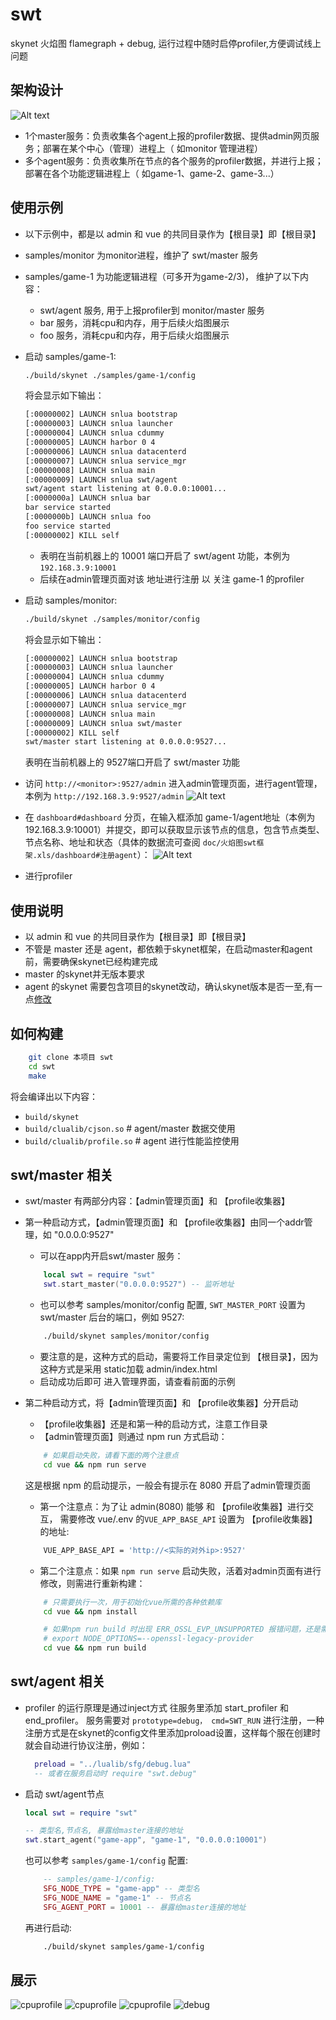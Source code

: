 # swt
skynet 火焰图 flamegraph + debug, 运行过程中随时启停profiler,方便调试线上问题

## 架构设计
![Alt text](./doc/images/architecture.png)
* 1个master服务：负责收集各个agent上报的profiler数据、提供admin网页服务；部署在某个中心（管理）进程上（ 如monitor 管理进程）
* 多个agent服务：负责收集所在节点的各个服务的profiler数据，并进行上报；部署在各个功能逻辑进程上（ 如game-1、game-2、game-3...）

## 使用示例
* 以下示例中，都是以 admin 和 vue 的共同目录作为【根目录】即【根目录】
* samples/monitor 为monitor进程，维护了 swt/master 服务
* samples/game-1 为功能逻辑进程（可多开为game-2/3)， 维护了以下内容：
    * swt/agent 服务, 用于上报profiler到 monitor/master 服务
    * bar 服务，消耗cpu和内存，用于后续火焰图展示
    * foo 服务，消耗cpu和内存，用于后续火焰图展示
* 启动 samples/game-1:
    ```sh
    ./build/skynet ./samples/game-1/config
    ```
    将会显示如下输出：
    ```txt
    [:00000002] LAUNCH snlua bootstrap
    [:00000003] LAUNCH snlua launcher
    [:00000004] LAUNCH snlua cdummy
    [:00000005] LAUNCH harbor 0 4
    [:00000006] LAUNCH snlua datacenterd
    [:00000007] LAUNCH snlua service_mgr
    [:00000008] LAUNCH snlua main
    [:00000009] LAUNCH snlua swt/agent
    swt/agent start listening at 0.0.0.0:10001...
    [:0000000a] LAUNCH snlua bar
    bar service started
    [:0000000b] LAUNCH snlua foo
    foo service started
    [:00000002] KILL self
    ```
    * 表明在当前机器上的 10001 端口开启了 swt/agent 功能，本例为 `192.168.3.9:10001`
    * 后续在admin管理页面对该 地址进行注册 以 关注 game-1 的profiler
* 启动 samples/monitor:
    ```sh
    ./build/skynet ./samples/monitor/config 
    ```
    将会显示如下输出：
    ```txt
    [:00000002] LAUNCH snlua bootstrap
    [:00000003] LAUNCH snlua launcher
    [:00000004] LAUNCH snlua cdummy
    [:00000005] LAUNCH harbor 0 4
    [:00000006] LAUNCH snlua datacenterd
    [:00000007] LAUNCH snlua service_mgr
    [:00000008] LAUNCH snlua main
    [:00000009] LAUNCH snlua swt/master
    [:00000002] KILL self
    swt/master start listening at 0.0.0.0:9527...
    ```
    表明在当前机器上的 9527端口开启了 swt/master 功能
* 访问 `http://<monitor>:9527/admin` 进入admin管理页面，进行agent管理， 本例为 `http://192.168.3.9:9527/admin`
    ![Alt text](./doc/images/dashboard-empty.png)
* 在 `dashboard#dashboard` 分页，在输入框添加 game-1/agent地址（本例为 192.168.3.9:10001）并提交，即可以获取显示该节点的信息，包含节点类型、节点名称、地址和状态（具体的数据流可查阅 `doc/火焰图swt框架.xls/dashboard#注册agent`）：
![Alt text](./doc/images/dashboard-game-1.png)

* 进行profiler

## 使用说明
* 以 admin 和 vue 的共同目录作为【根目录】即【根目录】
* 不管是 master 还是 agent，都依赖于skynet框架，在启动master和agent前，需要确保skynet已经构建完成
* master 的skynet并无版本要求
* agent 的skynet 需要包含项目的skynet改动，确认skynet版本是否一至,有一点[修改](https://github.com/lsg2020/skynet/commit/4ace42e80814abfff6b8e64335061a206c674f96)

## 如何构建
```sh
    git clone 本项目 swt
    cd swt
    make
```
将会编译出以下内容：
* `build/skynet`
* `build/clualib/cjson.so` # agent/master 数据交使用
* `build/clualib/profile.so` # agent 进行性能监控使用

## swt/master 相关
* swt/master 有两部分内容：【admin管理页面】和 【profile收集器】
* 第一种启动方式，【admin管理页面】和 【profile收集器】由同一个addr管理，如 "0.0.0.0:9527"
    * 可以在app内开启swt/master 服务：
    ``` lua
        local swt = require "swt"
        swt.start_master("0.0.0.0:9527") -- 监听地址
    ```

    * 也可以参考 samples/monitor/config 配置, `SWT_MASTER_PORT` 设置为 swt/master 后台的端口，例如 9527:
    ```sh
        ./build/skynet samples/monitor/config
    ```
    
    * 要注意的是，这种方式的启动，需要将工作目录定位到 【根目录】，因为这种方式是采用 static加载 admin/index.html
    * 启动成功后即可 进入管理界面，请查看前面的示例

* 第二种启动方式，将【admin管理页面】和 【profile收集器】分开启动
    * 【profile收集器】还是和第一种的启动方式，注意工作目录
    * 【admin管理页面】则通过 npm run 方式启动：
    ```sh
        # 如果启动失败，请看下面的两个注意点
        cd vue && npm run serve
    ```
    这是根据 npm 的启动提示，一般会有提示在 8080 开启了admin管理页面
    * 第一个注意点：为了让 admin(8080) 能够 和 【profile收集器】进行交互， 需要修改 vue/.env 的`VUE_APP_BASE_API` 设置为 【profile收集器】的地址:
    ```sh
        VUE_APP_BASE_API = 'http://<实际的对外ip>:9527'
    ```
    * 第二个注意点：如果 `npm run serve` 启动失败，活着对admin页面有进行修改，则需进行重新构建：
    ```sh
        # 只需要执行一次，用于初始化vue所需的各种依赖库
        cd vue && npm install

        # 如果npm run build 时出现 ERR_OSSL_EVP_UNSUPPORTED 报错问题，还是需要进行export:
        # export NODE_OPTIONS=--openssl-legacy-provider
        cd vue && npm run build
    ```

## swt/agent 相关
* profiler 的运行原理是通过inject方式 往服务里添加 start_profiler 和 end_profiler。
  服务需要对 `prototype=debug， cmd=SWT_RUN` 进行注册，一种注册方式是在skynet的config文件里添加proload设置，这样每个服在创建时就会自动进行协议注册，例如：
  ```lua
    preload = "../lualib/sfg/debug.lua"
    -- 或者在服务启动时 require "swt.debug"
  ```    

* 启动 swt/agent节点
    ``` lua
    local swt = require "swt"

    -- 类型名,节点名, 暴露给master连接的地址
    swt.start_agent("game-app", "game-1", "0.0.0.0:10001") 
    ```

    也可以参考 `samples/game-1/config` 配置:
    ```lua
        -- samples/game-1/config:
        SFG_NODE_TYPE = "game-app" -- 类型名
        SFG_NODE_NAME = "game-1" -- 节点名
        SFG_AGENT_PORT = 10001 -- 暴露给master连接的地址
    ```
    再进行启动:
    ```sh
        ./build/skynet samples/game-1/config
    ```

## 展示 
![cpuprofile](https://github.com/lsg2020/swt/blob/master/doc/images/cpuprofiler3.png)
![cpuprofile](https://github.com/lsg2020/swt/blob/master/doc/images/cpuprofiler.png)
![cpuprofile](https://github.com/lsg2020/swt/blob/master/doc/images/cpuprofiler2.png)
![debug](https://github.com/lsg2020/swt/blob/master/doc/images/debug.png)

